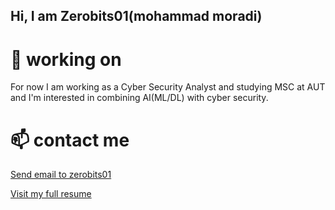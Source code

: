 ## Hi, I am Zerobits01(mohammad moradi)

<!--
**zerobits01/zerobits01** is a ✨ _special_ ✨ repository because its `README.md` (this file) appears on your GitHub profile.
-->

# 🔭 working on

For now I am working as a Cyber Security Analyst and studying MSC at AUT and I'm interested in combining AI(ML/DL) with cyber security.


# 📫 contact me

<p><a href="mailto:zerobits0101@gmail.com">Send email to zerobits01</a></p>
<p><a href="https://zerobits01.github.io/">Visit my full resume</a></p>
